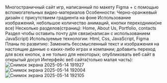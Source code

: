 Многостраничный сайт игр, написанный по макету Figma + с помощью вспомогательных видео-материалов
Особенности:
  Черно-оранжевый дизайн с присутствием градиента на фоне
  Использование изображений, небольшое количество анимаций, кнопки переходники(не все)
  Несколько разделов(страниц): Home, About Us, Portfolio, contacts
  Раздел чтобы оставить почту для связи(написан с использованием JavaScript)
Используемые технологии:
  Html, Css, JavaScript, Figma
Планы по развитию:
  Заменить бессмысленный текст и изображения на настоящие данные о каких-либо играх и компании; 
  добавить переход для всех кнопок, а не только для некоторых;
  опубликовать веб сайт в открытый досуп
Интерфейс веб сайта(только малая часть):
![Снимок экрана 2025-05-14 191927](https://github.com/user-attachments/assets/3408a04f-f603-4c6d-b146-c4fb56dd6811)
![Снимок экрана 2025-05-14 192004](https://github.com/user-attachments/assets/68e45abf-dcc1-40d0-95ce-75b8b142d0fe)
![Снимок экрана 2025-05-14 192105](https://github.com/user-attachments/assets/b2209930-13b6-4f11-8897-a304e8387cd1)
